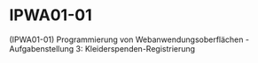 # IPWA01-01
(IPWA01-01) Programmierung von Webanwendungsoberflächen - Aufgabenstellung 3: Kleiderspenden-Registrierung

